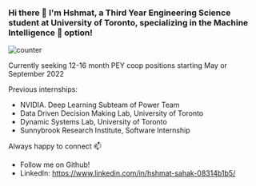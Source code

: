 ### Hi there 👋 I'm Hshmat, a Third Year Engineering Science student at University of Toronto, specializing in the Machine Intelligence :brain: option!

![counter](https://github.com.m.pipedream.net)

Currently seeking 12-16 month PEY coop positions starting May or September 2022

Previous internships:
- NVIDIA. Deep Learning Subteam of Power Team
- Data Driven Decision Making Lab, University of Toronto
- Dynamic Systems Lab, University of Toronto
- Sunnybrook Research Institute, Software Internship

Always happy to connect 📫
- Follow me on Github!
- LinkedIn: https://www.linkedin.com/in/hshmat-sahak-08314b1b5/
